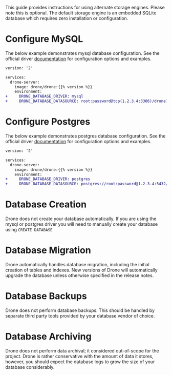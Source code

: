 
This guide provides instructions for using alternate storage engines. Please note this is optional. The default storage engine is an embedded SQLite database which requires zero installation or configuration.

# Configure MySQL

The below example demonstrates mysql database configuration. See the official driver [documentation](https://github.com/go-sql-driver/mysql#dsn-data-source-name) for configuration options and examples.

```diff
version: '2'

services:
  drone-server:
    image: drone/drone:{{% version %}}
    environment:
+     DRONE_DATABASE_DRIVER: mysql
+     DRONE_DATABASE_DATASOURCE: root:password@tcp(1.2.3.4:3306)/drone?parseTime=true
```

# Configure Postgres

The below example demonstrates postgres database configuration. See the official driver [documentation](https://www.postgresql.org/docs/current/static/libpq-connect.html#LIBPQ-CONNSTRING) for configuration options and examples.

```diff
version: '2'

services:
  drone-server:
    image: drone/drone:{{% version %}}
    environment:
+     DRONE_DATABASE_DRIVER: postgres
+     DRONE_DATABASE_DATASOURCE: postgres://root:password@1.2.3.4:5432/postgres?sslmode=disable
```

# Database Creation

Drone does not create your database automatically. If you are using the mysql or postgres driver you will need to manually create your database using `CREATE DATABASE`

# Database Migration

Drone automatically handles database migration, including the initial creation of tables and indexes. New versions of Drone will automatically upgrade the database unless otherwise specified in the release notes.

# Database Backups

Drone does not perform database backups. This should be handled by separate third party tools provided by your database vendor of choice.

# Database Archiving

Drone does not perform data archival; it considered out-of-scope for the project. Drone is rather conservative with the amount of data it stores, however, you should expect the database logs to grow the size of your database considerably.
